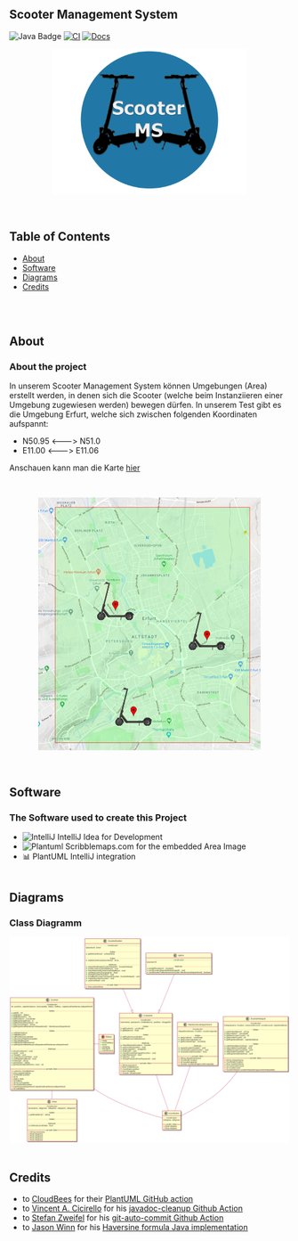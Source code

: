 ## Scooter Management System

![Java Badge](https://img.shields.io/badge/Java-15-red)
[![CI](https://img.shields.io/github/workflow/status/fh-erfurt/Scooter-MS/build/main?style=flat&logo=apache-maven)](https://github.com/fh-erfurt/Scooter-MS/actions?query=workflow%3Abuild)
[![Docs](https://img.shields.io/badge/javadoc-see%20here-9cf.svg?style=flat&logo=java)](https://fh-erfurt.github.io/Scooter-MS)


<p align="center">
<img src="https://raw.githubusercontent.com/fh-erfurt/Scooter-MS/main/assets/Logo.png" alt="PlantUML" width="350"/>
</p>

  <br/>

## Table of Contents

- [About](#about)
- [Software](#software)
- [Diagrams](#diagrams)
- [Credits](#credits)

<br />
<br />

## About
### About the project
In unserem Scooter Management System können Umgebungen (Area) erstellt werden, in denen sich die Scooter (welche beim Instanziieren einer Umgebung zugewiesen werden) bewegen dürfen.
In unserem Test gibt es die Umgebung Erfurt, welche sich zwischen folgenden Koordinaten aufspannt:
- N50.95 <---> N51.0
- E11.00 <---> E11.06

Anschauen kann man die Karte [hier](https://www.scribblemaps.com/create/#/id=ScooterMapEF&lat=50.98352366&lng=11.01784203&z=13&t=custom_style)

<br />

<p align="center">
<img src="https://raw.githubusercontent.com/fh-erfurt/Scooter-MS/main/assets/Scooter-MS-Map-Animation.gif" alt="ScooterMap" width="400"/>
</p>

<br />

## Software
### The Software used to create this Project

- <img src="https://logonoid.com/images/intellij-idea-logo.png" alt="IntelliJ" width="16"/>
  IntelliJ Idea for Development
  <br />
- <img src="https://cdn4.iconfinder.com/data/icons/small-n-flat/24/map-512.png" alt="Plantuml" width="17"/>
  Scribblemaps.com for the embedded Area Image
  <br />
- 📊 PlantUML IntelliJ integration
  <br />
  <br />

## Diagrams
### Class Diagramm
<img src="https://raw.githubusercontent.com/fh-erfurt/Scooter-MS/main/assets/umldiagram.png" alt="PlantUML" width="800"/>

<br />
<br />

## Credits

- to [CloudBees](https://github.com/cloudbees) for their [PlantUML GitHub action](https://github.com/cloudbees/plantuml-github-action)
- to [Vincent A. Cicirello](https://github.com/cicirello) for his [javadoc-cleanup Github Action](https://github.com/cicirello/javadoc-cleanup)
- to [Stefan Zweifel](https://github.com/stefanzweifel) for his [git-auto-commit Github Action](https://github.com/stefanzweifel/git-auto-commit-action)
- to [Jason Winn](https://github.com/jasonwinn) for his [Haversine formula Java implementation](https://github.com/jasonwinn/haversine)